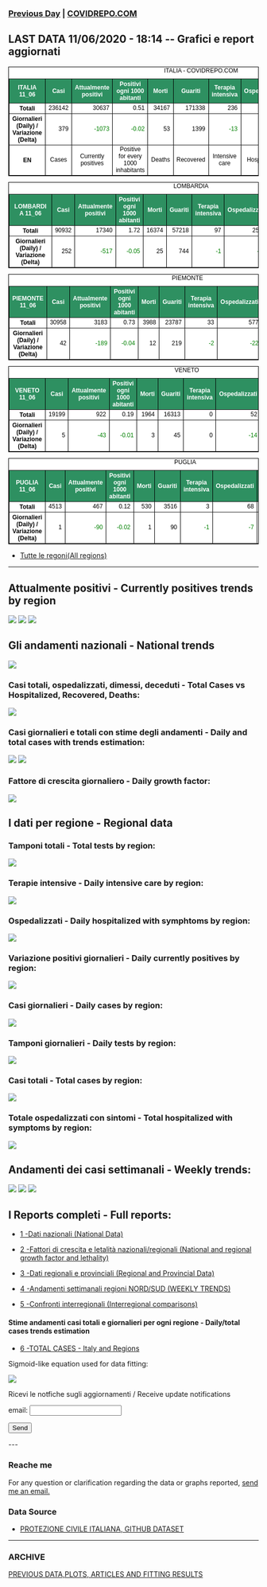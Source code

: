 <!-- start -->
### [Previous Day](/index_10_06.md) | <a href="https://marcelchiarello.github.io/showdata/">COVIDREPO.COM</a>
## LAST DATA 11/06/2020 - 18:14 -- Grafici e report aggiornati

<table style=" color:black; font-size:12; font-family:arial; text-align:center; " cellpadding="2.5" cellspacing="0" border="1" bordercolor="black" bgcolor="#FFFFFF">
<caption>ITALIA - COVIDREPO.COM</caption>
<tr style="color:#FFFFFF;background:#2E9061">
<th>ITALIA 11_06</th>
<th>Casi</th>
<th>Attualmente positivi</th>
<th>Positivi ogni 1000 abitanti</th>
<th>Morti</th>
<th>Guariti</th>
<th>Terapia intensiva</th>
<th>Ospedalizzati</th>
<th>Ricoverati con sintomi</th>
<th>Isolamento domiciliare</th>
<th>Tamponi</th>
</tr>
<tr>
<th>Totali</th>
<td align="right"> 236142</td>
<td align="right"> 30637</td>
<td align="right"> 0.51</td>
<td align="right"> 34167</td>
<td align="right"> 171338</td>
<td align="right"> 236</td>
<td align="right"> 4367</td>
<td align="right"> 4131</td>
<td align="right"> 26270</td>
<td align="right"> 4443821</td>
</tr>
<tr>
<th>Giornalieri (Daily) / Variazione (Delta)</th>
<td align="right"> 379</td>
<td align="right" style=" color:green; "> -1073</td>
<td align="right" style=" color:green; "> -0.02</td>
<td align="right"> 53</td>
<td align="right"> 1399</td>
<td align="right" style=" color:green; "> -13</td>
<td align="right" style=" color:green; "> -202</td>
<td align="right" style=" color:green; "> -189</td>
<td align="right" style=" color:green; "> -871</td>
<td align="right"> 62472</td>
</tr>
<tr>
<th>EN</th>
<td>Cases</td>
<td>Currently positives</td>
<td>Positive for every 1000 inhabitants</td>
<td>Deaths</td>
<td>Recovered</td>
<td>Intensive care</td>
<td>Hospitalized</td>
<td>Hospitalized with symptoms</td>
<td>Home isolation</td>
<td>Tests</td>
</tr>
</table>

<table style=" color:black; font-size:12; font-family:arial; text-align:center; " cellpadding="2.5" cellspacing="0" border="1" bordercolor="black" bgcolor="#FFFFFF">
<caption>LOMBARDIA</caption>
<tr style="color:#FFFFFF;background:#2E9061">
<th>LOMBARDIA 11_06</th>
<th>Casi</th>
<th>Attualmente positivi</th>
<th>Positivi ogni 1000 abitanti</th>
<th>Morti</th>
<th>Guariti</th>
<th>Terapia intensiva</th>
<th>Ospedalizzati</th>
<th>Ricoverati con sintomi</th>
<th>Isolamento domiciliare</th>
<th>Tamponi</th>
</tr>
<tr>
<th>Totali</th>
<td align="right"> 90932</td>
<td align="right"> 17340</td>
<td align="right"> 1.72</td>
<td align="right"> 16374</td>
<td align="right"> 57218</td>
<td align="right"> 97</td>
<td align="right"> 2585</td>
<td align="right"> 2488</td>
<td align="right"> 14755</td>
<td align="right"> 858994</td>
</tr>
<tr>
<th>Giornalieri (Daily) / Variazione (Delta)</th>
<td align="right"> 252</td>
<td align="right" style=" color:green; "> -517</td>
<td align="right" style=" color:green; "> -0.05</td>
<td align="right"> 25</td>
<td align="right"> 744</td>
<td align="right" style=" color:green; "> -1</td>
<td align="right" style=" color:green; "> -78</td>
<td align="right" style=" color:green; "> -77</td>
<td align="right" style=" color:green; "> -439</td>
<td align="right"> 13376</td>
</tr>
</table>

<table style=" color:black; font-size:12; font-family:arial; text-align:center; " cellpadding="2.5" cellspacing="0" border="1" bordercolor="black" bgcolor="#FFFFFF">
<caption>PIEMONTE</caption>
<tr style="color:#FFFFFF;background:#2E9061">
<th>PIEMONTE 11_06</th>
<th>Casi</th>
<th>Attualmente positivi</th>
<th>Positivi ogni 1000 abitanti</th>
<th>Morti</th>
<th>Guariti</th>
<th>Terapia intensiva</th>
<th>Ospedalizzati</th>
<th>Ricoverati con sintomi</th>
<th>Isolamento domiciliare</th>
<th>Tamponi</th>
</tr>
<tr>
<th>Totali</th>
<td align="right"> 30958</td>
<td align="right"> 3183</td>
<td align="right"> 0.73</td>
<td align="right"> 3988</td>
<td align="right"> 23787</td>
<td align="right"> 33</td>
<td align="right"> 577</td>
<td align="right"> 544</td>
<td align="right"> 2606</td>
<td align="right"> 357957</td>
</tr>
<tr>
<th>Giornalieri (Daily) / Variazione (Delta)</th>
<td align="right"> 42</td>
<td align="right" style=" color:green; "> -189</td>
<td align="right" style=" color:green; "> -0.04</td>
<td align="right"> 12</td>
<td align="right"> 219</td>
<td align="right" style=" color:green; "> -2</td>
<td align="right" style=" color:green; "> -22</td>
<td align="right" style=" color:green; "> -20</td>
<td align="right" style=" color:green; "> -167</td>
<td align="right"> 4220</td>
</tr>
</table>

<table style=" color:black; font-size:12; font-family:arial; text-align:center; " cellpadding="2.5" cellspacing="0" border="1" bordercolor="black" bgcolor="#FFFFFF">
<caption>VENETO</caption>
<tr style="color:#FFFFFF;background:#2E9061">
<th>VENETO 11_06</th>
<th>Casi</th>
<th>Attualmente positivi</th>
<th>Positivi ogni 1000 abitanti</th>
<th>Morti</th>
<th>Guariti</th>
<th>Terapia intensiva</th>
<th>Ospedalizzati</th>
<th>Ricoverati con sintomi</th>
<th>Isolamento domiciliare</th>
<th>Tamponi</th>
</tr>
<tr>
<th>Totali</th>
<td align="right"> 19199</td>
<td align="right"> 922</td>
<td align="right"> 0.19</td>
<td align="right"> 1964</td>
<td align="right"> 16313</td>
<td align="right"> 0</td>
<td align="right"> 52</td>
<td align="right"> 52</td>
<td align="right"> 870</td>
<td align="right"> 780445</td>
</tr>
<tr>
<th>Giornalieri (Daily) / Variazione (Delta)</th>
<td align="right"> 5</td>
<td align="right" style=" color:green; "> -43</td>
<td align="right" style=" color:green; "> -0.01</td>
<td align="right"> 3</td>
<td align="right"> 45</td>
<td align="right"> 0</td>
<td align="right" style=" color:green; "> -14</td>
<td align="right" style=" color:green; "> -14</td>
<td align="right" style=" color:green; "> -29</td>
<td align="right"> 7129</td>
</tr>
</table>

<table style=" color:black; font-size:12; font-family:arial; text-align:center; " cellpadding="2.5" cellspacing="0" border="1" bordercolor="black" bgcolor="#FFFFFF">
<caption>PUGLIA</caption>
<tr style="color:#FFFFFF;background:#2E9061">
<th>PUGLIA 11_06</th>
<th>Casi</th>
<th>Attualmente positivi</th>
<th>Positivi ogni 1000 abitanti</th>
<th>Morti</th>
<th>Guariti</th>
<th>Terapia intensiva</th>
<th>Ospedalizzati</th>
<th>Ricoverati con sintomi</th>
<th>Isolamento domiciliare</th>
<th>Tamponi</th>
</tr>
<tr>
<th>Totali</th>
<td align="right"> 4513</td>
<td align="right"> 467</td>
<td align="right"> 0.12</td>
<td align="right"> 530</td>
<td align="right"> 3516</td>
<td align="right"> 3</td>
<td align="right"> 68</td>
<td align="right"> 65</td>
<td align="right"> 399</td>
<td align="right"> 141322</td>
</tr>
<tr>
<th>Giornalieri (Daily) / Variazione (Delta)</th>
<td align="right"> 1</td>
<td align="right" style=" color:green; "> -90</td>
<td align="right" style=" color:green; "> -0.02</td>
<td align="right"> 1</td>
<td align="right"> 90</td>
<td align="right" style=" color:green; "> -1</td>
<td align="right" style=" color:green; "> -7</td>
<td align="right" style=" color:green; "> -6</td>
<td align="right" style=" color:green; "> -83</td>
<td align="right"> 2945</td>
</tr>
</table>

- [Tutte le regoni(All regions)](/Tables/regionsTable_11_06.md)

---

## Attualmente positivi - Currently positives trends by region
<img src="https://covidrepo.com/RUN_11_06/RUN4/RUN_INTEREGION_16.png">
<img src="https://covidrepo.com/RUN_11_06/RUN4/RUN_INTEREGION_17.png">
<img src="https://covidrepo.com/RUN_11_06/RUN4/RUN_INTEREGION_18.png">

## Gli andamenti nazionali - National trends
<img src="https://marcelchiarello.github.io/showdata/RUN_11_06/RUN0/RUN_DATA_ITALIA_01.png">

### Casi totali, ospedalizzati, dimessi, deceduti - Total Cases vs Hospitalized, Recovered, Deaths:
<img src="https://marcelchiarello.github.io/showdata/RUN_11_06/RUN0/RUN_DATA_ITALIA_02.png">

### Casi giornalieri e totali con stime degli andamenti - Daily and total cases with trends estimation:
<img src="https://marcelchiarello.github.io/showdata/RUN_11_06/RUN1/RUN_DATA_FIT_TOTAL_CASES_ITALY_REGIONS_01.png">
<img src="https://marcelchiarello.github.io/showdata/RUN_11_06/RUN1/RUN_DATA_FIT_TOTAL_CASES_ITALY_REGIONS_02.png">

### Fattore di crescita giornaliero - Daily growth factor:
<img src="https://marcelchiarello.github.io/showdata/RUN_11_06/RUN6/RUN_FACTORS_01.png">

## I dati per regione - Regional data

### Tamponi totali - Total tests by region:
<img src="https://marcelchiarello.github.io/showdata/RUN_11_06/RUN4/RUN_INTEREGION_02.png">

### Terapie intensive - Daily intensive care by region:
<img src="https://marcelchiarello.github.io/showdata/RUN_11_06/RUN4/RUN_INTEREGION_13.png">

### Ospedalizzati - Daily hospitalized with symphtoms by region:
<img src="https://marcelchiarello.github.io/showdata/RUN_11_06/RUN4/RUN_INTEREGION_14.png">

### Variazione positivi giornalieri - Daily currently positives by region:
<img src="https://marcelchiarello.github.io/showdata/RUN_11_06/RUN4/RUN_INTEREGION_15.png">

### Casi giornalieri - Daily cases by region:
<img src="https://marcelchiarello.github.io/showdata/RUN_11_06/RUN4/RUN_INTEREGION_11.png">

### Tamponi giornalieri - Daily tests by region:
<img src="https://marcelchiarello.github.io/showdata/RUN_11_06/RUN4/RUN_INTEREGION_12.png">

### Casi totali - Total cases by region:
<img src="https://marcelchiarello.github.io/showdata/RUN_11_06/RUN4/RUN_INTEREGION_01.png">

### Totale ospedalizzati con sintomi - Total hospitalized with symptoms by region:
<img src="https://marcelchiarello.github.io/showdata/RUN_11_06/RUN4/RUN_INTEREGION_05.png">

## Andamenti dei casi settimanali - Weekly trends:
<img src="https://marcelchiarello.github.io/showdata/RUN_11_06/RUN5/RUN_NEWTRENDS_01.png">
<img src="https://marcelchiarello.github.io/showdata/RUN_11_06/RUN5/RUN_NEWTRENDS_02.png">
<img src="https://marcelchiarello.github.io/showdata/RUN_11_06/RUN5/RUN_NEWTRENDS_03.png">

## I Reports completi - Full reports:

- [1 -Dati nazionali (National Data)](/RUN_11_06/RUN0/RUN.html)

- [2 -Fattori di crescita e letalità nazionali/regionali (National and regional growth factor and lethality)](/RUN_11_06/RUN6/RUN.html)

- [3 -Dati regionali e provinciali (Regional and Provincial Data)](/RUN_11_06/RUN2/RUN.html)

- [4 -Andamenti settimanali regioni NORD/SUD (WEEKLY TRENDS)](/RUN_11_06/RUN5/RUN.html)

- [5 -Confronti interregionali (Interregional comparisons)](/RUN_11_06/RUN4/RUN.html)

#### Stime andamenti casi totali e giornalieri per ogni regione - Daily/total cases trends estimation

- [6 -TOTAL CASES - Italy and Regions](/RUN_11_06/RUN1/RUN.html)

Sigmoid-like equation used for data fitting:

<img src="https://latex.codecogs.com/svg.latex?Sig = \frac{a}{e^{b(x+c)} + a_1e^{b_1(x+c_1)} - d}" border="0"/>

Ricevi le notfiche sugli aggiornamenti / Receive update notifications
<form
action="https://formspree.io/mgenvwep"
method="POST"
>
<label>
email:
<input type="text" name="_replyto">
</label>

<!-- your other form fields go here -->

<button type="submit">Send</button>
</form>
---

### Reache me

For any question or clarification regarding the data or graphs reported, <a href="mailto:marcello.chiarello@outlook.com">send me an email.</a>


### Data Source

- [PROTEZIONE CIVILE ITALIANA, GITHUB DATASET](https://github.com/pcm-dpc/COVID-19)

---

### ARCHIVE
[PREVIOUS DATA,PLOTS, ARTICLES AND FITTING RESULTS](/archive.md)
